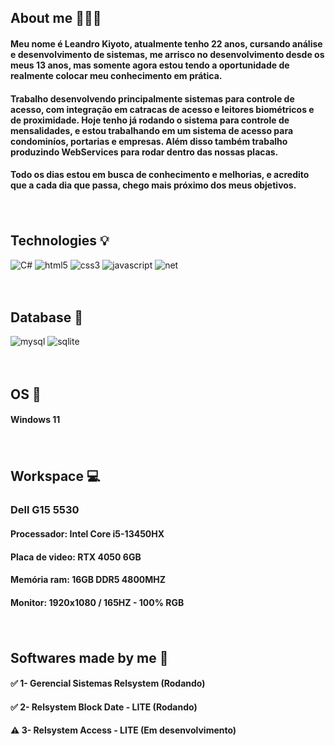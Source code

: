 ## About me 🧑🏼‍💻

#### Meu nome é Leandro Kiyoto, atualmente tenho 22 anos, cursando análise e desenvolvimento de sistemas, me arrisco no desenvolvimento desde os meus 13 anos, mas somente agora estou tendo a oportunidade de realmente colocar meu conhecimento em prática.
#### Trabalho desenvolvendo principalmente sistemas para controle de acesso, com integração em catracas de acesso e leitores biométricos e de proximidade. Hoje tenho já rodando o sistema para controle de mensalidades, e estou trabalhando em um sistema de acesso para condominíos, portarias e empresas. Além disso também trabalho produzindo WebServices para rodar dentro das nossas placas.

#### Todo os dias estou em busca de conhecimento e melhorias, e acredito que a cada dia que passa, chego mais próximo dos meus objetivos.
<div style="display: inline_block">
<p>ㅤ</p>
</div>

## Technologies 💡

<div style="display: inline_block">
    <img alt="C#" src="https://img.shields.io/badge/C%23-239120?style=for-the-badge&logo=csharp&logoColor=white" />
    <img alt="html5" src="https://img.shields.io/badge/HTML5-E34F26?style=for-the-badge&logo=html5&logoColor=white" />
    <img alt="css3" src="https://img.shields.io/badge/CSS3-1572B6?style=for-the-badge&logo=css3&logoColor=white" />
    <img alt="javascript" src="https://img.shields.io/badge/JavaScript-F7DF1E?style=for-the-badge&logo=javascript&logoColor=black" />
    <img alt="net" src="https://img.shields.io/badge/.NET-5C2D91?style=for-the-badge&logo=.net&logoColor=white" />
</div>

<div style="display: inline_block">
<p>ㅤ</p>
</div>

## Database 📂
<div style="display: inline_block">
    <img alt="mysql" src="https://img.shields.io/badge/MySQL-005C84?style=for-the-badge&logo=mysql&logoColor=white" />
    <img alt="sqlite" src="https://img.shields.io/badge/SQLite-07405E?style=for-the-badge&logo=sqlite&logoColor=white" />
</div>

<div style="display: inline_block">
<p>ㅤ</p>
</div>

## OS 📀
<div style="display: inline_block">
    <h4>Windows 11</h4>
</div>

<div style="display: inline_block">
<p>ㅤ</p>
</div>

## Workspace 💻

<div style="display: inline_block">
    <h3>Dell G15 5530</h3>
    <h4>Processador: Intel Core i5-13450HX</h4>
    <h4>Placa de video: RTX 4050 6GB</h4>
    <h4>Memória ram: 16GB DDR5 4800MHZ</h4>
    <h4>Monitor: 1920x1080 / 165HZ - 100% RGB</h4>
</div>

<div style="display: inline_block">
<p>ㅤ</p>
</div>

## Softwares made by me 💸
#### ✅ 1- Gerencial Sistemas Relsystem (Rodando)
#### ✅ 2- Relsystem Block Date - LITE (Rodando)
#### ⚠️ 3- Relsystem Access - LITE (Em desenvolvimento)

